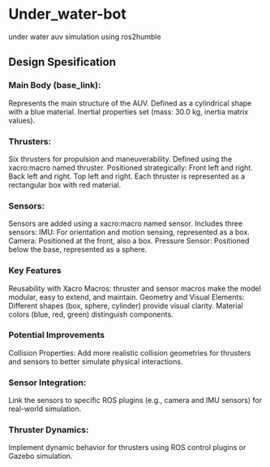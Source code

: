 # Under_water-bot
under water auv simulation using ros2humble
## Design Spesification
### Main Body (base_link):

Represents the main structure of the AUV.
Defined as a cylindrical shape with a blue material.
Inertial properties set (mass: 30.0 kg, inertia matrix values).

### Thrusters:

Six thrusters for propulsion and maneuverability.
Defined using the xacro:macro named thruster.
Positioned strategically:
Front left and right.
Back left and right.
Top left and right.
Each thruster is represented as a rectangular box with red material.
### Sensors:

Sensors are added using a xacro:macro named sensor.
Includes three sensors:
IMU: For orientation and motion sensing, represented as a box.
Camera: Positioned at the front, also a box.
Pressure Sensor: Positioned below the base, represented as a sphere.

### Key Features
Reusability with Xacro Macros:
thruster and sensor macros make the model modular, easy to extend, and maintain.
Geometry and Visual Elements:
Different shapes (box, sphere, cylinder) provide visual clarity.
Material colors (blue, red, green) distinguish components.

### Potential Improvements
Collision Properties:
Add more realistic collision geometries for thrusters and sensors to better simulate physical interactions.

### Sensor Integration:
Link the sensors to specific ROS plugins (e.g., camera and IMU sensors) for real-world simulation.

### Thruster Dynamics:
Implement dynamic behavior for thrusters using ROS control plugins or Gazebo simulation.
